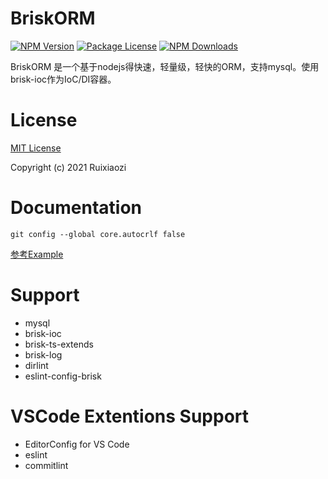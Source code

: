 # BriskORM

<a href="https://www.npmjs.com/package/brisk-orm"><img src="https://img.shields.io/npm/v/brisk-orm.svg" alt="NPM Version" /></a>
<a href="https://www.npmjs.com/package/brisk-orm"><img src="https://img.shields.io/npm/l/brisk-orm.svg" alt="Package License" /></a>
<a href="https://www.npmjs.com/package/brisk-orm"><img src="https://img.shields.io/npm/dm/brisk-orm.svg" alt="NPM Downloads" /></a>

BriskORM 是一个基于nodejs得快速，轻量级，轻快的ORM，支持mysql。使用brisk-ioc作为IoC/DI容器。

# License

[MIT License](./LICENSE)

Copyright (c) 2021 Ruixiaozi

# Documentation

`git config --global core.autocrlf false`

[参考Example](./example)


# Support

+ mysql
+ brisk-ioc
+ brisk-ts-extends
+ brisk-log
+ dirlint
+ eslint-config-brisk

# VSCode Extentions Support

+ EditorConfig for VS Code
+ eslint
+ commitlint